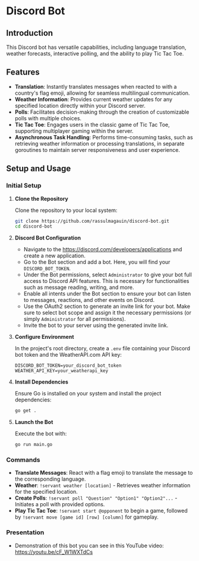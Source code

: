 
# Discord Bot

## Introduction

This Discord bot has versatile capabilities, including language translation, weather forecasts, interactive polling, and the ability to play Tic Tac Toe. 

## Features

- **Translation**: Instantly translates messages when reacted to with a country's flag emoji, allowing for seamless multilingual communication.
- **Weather Information**: Provides current weather updates for any specified location directly within your Discord server.
- **Polls**: Facilitates decision-making through the creation of customizable polls with multiple choices.
- **Tic Tac Toe**: Engages users in the classic game of Tic Tac Toe, supporting multiplayer gaming within the server.
- **Asynchronous Task Handling**: Performs time-consuming tasks, such as retrieving weather information or processing translations, in separate goroutines to maintain server responsiveness and user experience.

## Setup and Usage

### Initial Setup

1. **Clone the Repository**

   Clone the repository to your local system:

   ```bash
   git clone https://github.com/rassulmagauin/discord-bot.git
   cd discord-bot
   ```

2. **Discord Bot Configuration**
   - Navigate to the https://discord.com/developers/applications and create a new application.
   - Go to the Bot section and add a bot. Here, you will find your `DISCORD_BOT_TOKEN`.
   - Under the Bot permissions, select `Administrator` to give your bot full access to Discord API features. This is necessary for functionalities such as message reading, writing, and more.
   - Enable all intents under the Bot section to ensure your bot can listen to messages, reactions, and other events on Discord.
   - Use the OAuth2 section to generate an invite link for your bot. Make sure to select bot scope and assign it the necessary permissions (or simply `Administrator` for all permissions).
   - Invite the bot to your server using the generated invite link.

3. **Configure Environment**

   In the project's root directory, create a `.env` file containing your Discord bot token and the WeatherAPI.com API key:

   ```plaintext
   DISCORD_BOT_TOKEN=your_discord_bot_token
   WEATHER_API_KEY=your_weatherapi_key
   ```

4. **Install Dependencies**

   Ensure Go is installed on your system and install the project dependencies:

   ```bash
   go get .
   ```

5. **Launch the Bot**

   Execute the bot with:

   ```bash
   go run main.go
   ```

### Commands

- **Translate Messages**: React with a flag emoji to translate the message to the corresponding language.
- **Weather**: `!servant weather [location]` - Retrieves weather information for the specified location.
- **Create Polls**: `!servant poll "Question" "Option1" "Option2"...` - Initiates a poll with provided options.
- **Play Tic Tac Toe**: `!servant start @opponent` to begin a game, followed by `!servant move [game id] [row] [column]` for gameplay.

### Presentation

- Demonstration of this bot you can see in this YouTube video: https://youtu.be/cF_W1WXTdCs

